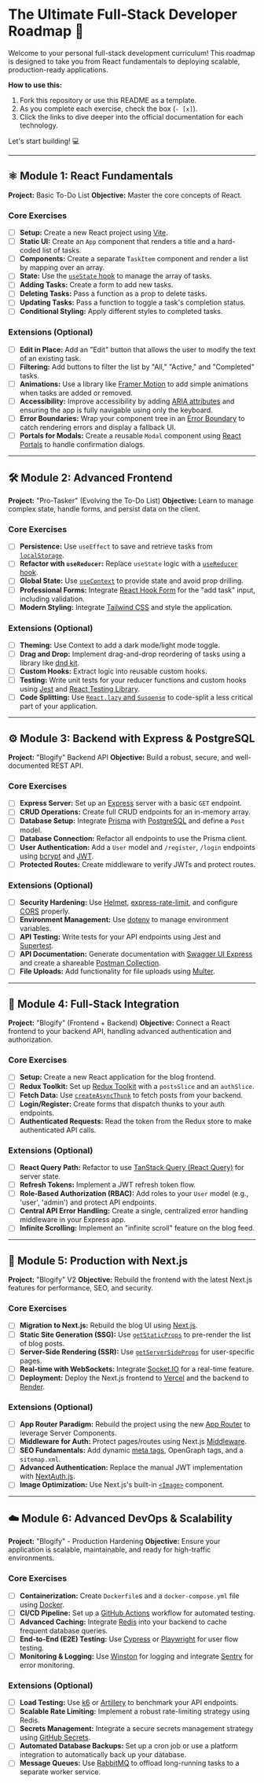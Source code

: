 # The Ultimate Full-Stack Developer Roadmap 🚀

Welcome to your personal full-stack development curriculum! This roadmap is designed to take you from React fundamentals to deploying scalable, production-ready applications.

**How to use this:**
1.  Fork this repository or use this README as a template.
2.  As you complete each exercise, check the box (`- [x]`).
3.  Click the links to dive deeper into the official documentation for each technology.

Let's start building! 💻

---

## ⚛️ Module 1: React Fundamentals
**Project:** Basic To-Do List
**Objective:** Master the core concepts of React.

### Core Exercises
- [ ] **Setup:** Create a new React project using [Vite](https://vitejs.dev/guide/).
- [ ] **Static UI:** Create an `App` component that renders a title and a hard-coded list of tasks.
- [ ] **Components:** Create a separate `TaskItem` component and render a list by mapping over an array.
- [ ] **State:** Use the [`useState` hook](https://react.dev/reference/react/useState) to manage the array of tasks.
- [ ] **Adding Tasks:** Create a form to add new tasks.
- [ ] **Deleting Tasks:** Pass a function as a prop to delete tasks.
- [ ] **Updating Tasks:** Pass a function to toggle a task's completion status.
- [ ] **Conditional Styling:** Apply different styles to completed tasks.

### Extensions (Optional)
- [ ] **Edit in Place:** Add an "Edit" button that allows the user to modify the text of an existing task.
- [ ] **Filtering:** Add buttons to filter the list by "All," "Active," and "Completed" tasks.
- [ ] **Animations:** Use a library like [Framer Motion](https://www.framer.com/motion/) to add simple animations when tasks are added or removed.
- [ ] **Accessibility:** Improve accessibility by adding [ARIA attributes](https://developer.mozilla.org/en-US/docs/Web/Accessibility/ARIA) and ensuring the app is fully navigable using only the keyboard.
- [ ] **Error Boundaries:** Wrap your component tree in an [Error Boundary](https://react.dev/reference/react/Component#catching-rendering-errors-with-an-error-boundary) to catch rendering errors and display a fallback UI.
- [ ] **Portals for Modals:** Create a reusable `Modal` component using [React Portals](https://react.dev/reference/react-dom/createPortal) to handle confirmation dialogs.

---

## 🛠️ Module 2: Advanced Frontend
**Project:** "Pro-Tasker" (Evolving the To-Do List)
**Objective:** Learn to manage complex state, handle forms, and persist data on the client.

### Core Exercises
- [ ] **Persistence:** Use `useEffect` to save and retrieve tasks from [`localStorage`](https://developer.mozilla.org/en-US/docs/Web/API/Window/localStorage).
- [ ] **Refactor with `useReducer`:** Replace `useState` logic with a [`useReducer` hook](https://react.dev/reference/react/useReducer).
- [ ] **Global State:** Use [`useContext`](https://react.dev/reference/react/useContext) to provide state and avoid prop drilling.
- [ ] **Professional Forms:** Integrate [React Hook Form](https://react-hook-form.com/) for the "add task" input, including validation.
- [ ] **Modern Styling:** Integrate [Tailwind CSS](https://tailwindcss.com/) and style the application.

### Extensions (Optional)
- [ ] **Theming:** Use Context to add a dark mode/light mode toggle.
- [ ] **Drag and Drop:** Implement drag-and-drop reordering of tasks using a library like [dnd kit](https://dndkit.com/).
- [ ] **Custom Hooks:** Extract logic into reusable custom hooks.
- [ ] **Testing:** Write unit tests for your reducer functions and custom hooks using [Jest](https://jestjs.io/) and [React Testing Library](https://testing-library.com/docs/react-testing-library/intro/).
- [ ] **Code Splitting:** Use [`React.lazy` and `Suspense`](https://react.dev/reference/react/lazy) to code-split a less critical part of your application.

---

## ⚙️ Module 3: Backend with Express & PostgreSQL
**Project:** "Blogify" Backend API
**Objective:** Build a robust, secure, and well-documented REST API.

### Core Exercises
- [ ] **Express Server:** Set up an [Express](https://expressjs.com/) server with a basic `GET` endpoint.
- [ ] **CRUD Operations:** Create full CRUD endpoints for an in-memory array.
- [ ] **Database Setup:** Integrate [Prisma](https://www.prisma.io/) with [PostgreSQL](https://www.postgresql.org/) and define a `Post` model.
- [ ] **Database Connection:** Refactor all endpoints to use the Prisma client.
- [ ] **User Authentication:** Add a `User` model and `/register`, `/login` endpoints using [bcrypt](https://www.npmjs.com/package/bcrypt) and [JWT](https://jwt.io/).
- [ ] **Protected Routes:** Create middleware to verify JWTs and protect routes.

### Extensions (Optional)
- [ ] **Security Hardening:** Use [Helmet](https://helmetjs.github.io/), [express-rate-limit](https://www.npmjs.com/package/express-rate-limit), and configure [CORS](https://expressjs.com/en/resources/middleware/cors.html) properly.
- [ ] **Environment Management:** Use [dotenv](https://www.npmjs.com/package/dotenv) to manage environment variables.
- [ ] **API Testing:** Write tests for your API endpoints using Jest and [Supertest](https://www.npmjs.com/package/supertest).
- [ ] **API Documentation:** Generate documentation with [Swagger UI Express](https://www.npmjs.com/package/swagger-ui-express) and create a shareable [Postman Collection](https://learning.postman.com/docs/getting-started/creating-the-first-collection/).
- [ ] **File Uploads:** Add functionality for file uploads using [Multer](https://www.npmjs.com/package/multer).

---

## 🔗 Module 4: Full-Stack Integration
**Project:** "Blogify" (Frontend + Backend)
**Objective:** Connect a React frontend to your backend API, handling advanced authentication and authorization.

### Core Exercises
- [ ] **Setup:** Create a new React application for the blog frontend.
- [ ] **Redux Toolkit:** Set up [Redux Toolkit](https://redux-toolkit.js.org/) with a `postsSlice` and an `authSlice`.
- [ ] **Fetch Data:** Use [`createAsyncThunk`](https://redux-toolkit.js.org/api/createAsyncThunk) to fetch posts from your backend.
- [ ] **Login/Register:** Create forms that dispatch thunks to your auth endpoints.
- [ ] **Authenticated Requests:** Read the token from the Redux store to make authenticated API calls.

### Extensions (Optional)
- [ ] **React Query Path:** Refactor to use [TanStack Query (React Query)](https://tanstack.com/query/latest) for server state.
- [ ] **Refresh Tokens:** Implement a JWT refresh token flow.
- [ ] **Role-Based Authorization (RBAC):** Add roles to your `User` model (e.g., 'user', 'admin') and protect API endpoints.
- [ ] **Central API Error Handling:** Create a single, centralized error handling middleware in your Express app.
- [ ] **Infinite Scrolling:** Implement an "infinite scroll" feature on the blog feed.

---

## 🚀 Module 5: Production with Next.js
**Project:** "Blogify" V2
**Objective:** Rebuild the frontend with the latest Next.js features for performance, SEO, and security.

### Core Exercises
- [ ] **Migration to Next.js:** Rebuild the blog UI using [Next.js](https://nextjs.org/).
- [ ] **Static Site Generation (SSG):** Use [`getStaticProps`](https://nextjs.org/docs/basic-features/data-fetching/get-static-props) to pre-render the list of blog posts.
- [ ] **Server-Side Rendering (SSR):** Use [`getServerSideProps`](https://nextjs.org/docs/basic-features/data-fetching/get-server-side-props) for user-specific pages.
- [ ] **Real-time with WebSockets:** Integrate [Socket.IO](https://socket.io/) for a real-time feature.
- [ ] **Deployment:** Deploy the Next.js frontend to [Vercel](https://vercel.com/) and the backend to [Render](https://render.com/).

### Extensions (Optional)
- [ ] **App Router Paradigm:** Rebuild the project using the new [App Router](https://nextjs.org/docs/app) to leverage Server Components.
- [ ] **Middleware for Auth:** Protect pages/routes using Next.js [Middleware](https://nextjs.org/docs/advanced-features/middleware).
- [ ] **SEO Fundamentals:** Add dynamic [meta tags](https://nextjs.org/docs/app/api-reference/functions/generate-metadata), OpenGraph tags, and a `sitemap.xml`.
- [ ] **Advanced Authentication:** Replace the manual JWT implementation with [NextAuth.js](https://next-auth.js.org/).
- [ ] **Image Optimization:** Use Next.js's built-in [`<Image>`](https://nextjs.org/docs/basic-features/image-optimization) component.

---

## ☁️ Module 6: Advanced DevOps & Scalability
**Project:** "Blogify" - Production Hardening
**Objective:** Ensure your application is scalable, maintainable, and ready for high-traffic environments.

### Core Exercises
- [ ] **Containerization:** Create `Dockerfile`s and a `docker-compose.yml` file using [Docker](https://www.docker.com/).
- [ ] **CI/CD Pipeline:** Set up a [GitHub Actions](https://github.com/features/actions) workflow for automated testing.
- [ ] **Advanced Caching:** Integrate [Redis](https://redis.io/) into your backend to cache frequent database queries.
- [ ] **End-to-End (E2E) Testing:** Use [Cypress](https://www.cypress.io/) or [Playwright](https://playwright.dev/) for user flow testing.
- [ ] **Monitoring & Logging:** Use [Winston](https://www.npmjs.com/package/winston) for logging and integrate [Sentry](https://sentry.io/) for error monitoring.

### Extensions (Optional)
- [ ] **Load Testing:** Use [k6](https://k6.io/) or [Artillery](https://www.artillery.io/) to benchmark your API endpoints.
- [ ] **Scalable Rate Limiting:** Implement a robust rate-limiting strategy using Redis.
- [ ] **Secrets Management:** Integrate a secure secrets management strategy using [GitHub Secrets](https://docs.github.com/en/actions/security-guides/using-secrets-in-github-actions).
- [ ] **Automated Database Backups:** Set up a cron job or use a platform integration to automatically back up your database.
- [ ] **Message Queues:** Use [RabbitMQ](https://www.rabbitmq.com/) to offload long-running tasks to a separate worker service.
